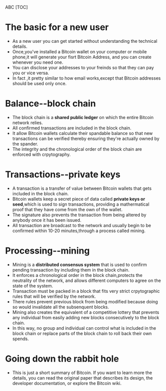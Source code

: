 ABC
[TOC]

# The basic for a new user

- As a new user you can get started without understanding the technical details.
- Once,you've installed a Bitcoin wallet on your computer or mobile phone,it will generate your fisrt Bitcoin Address,
  and you can create whenever you need one.
- You can disclose your addresses to your freinds so that they can pay you or vice versa.
- In fact ,it pretty similar to how email works,except that Bitcoin addresses should be used only once.

# Balance--block chain

- The block chain is a **shared public ledger** on which the entire Bitcoin network relies.
- All confirmed transactions are included in the block chain.
- It allow Bitcoin wallets calculate their spandable balance so that new transactions can be verified thereby ensuring 
  they're actually owned by the spander.
- The integrity and the chronological order of the block chain are enforced with crpytography.

# Transactions--private keys

- A transaction is a transfer of value between Bitcoin wallets that gets included in the block chain. 
- Bitcoin wallets keep a secret piece of data called **private keys or seed**,which is used to sign transactions,
  providing a mathermatical proof that they have come from the own of the wallet.
- The signature also prevents the transaction from being altered by anybody once it has been issued.
- All transaction are broadcast to the network and usually begin to be confirmed within 10-20 minutes,through a
  process called mining.
  
# Processing--mining

- Mining is a **distributed consensus system** that is used to confirm pending transaction by including them in the block chain.
- It enforces a chronological order in the block chain,protects the neutrality of the network, and allows different computers
  to agree on the state of the system. 
- Transaction must be packed in a block that fits very strict crpytographic rules that will be verified by the network.
- There rules prevent previous block from being modified because doing so would invalidate all the subsenquent blocks.
- Mining also creates the equivalent of a competitive lottery that prevents any individual from easily adding new blocks
  consecutively to the block chain.
- In this way, no group and individual can control what is included in the block chain or replace parts of the block chain to 
  roll back their own spends.

# Going down the rabbit hole

- This is just a short summary of Bitcoin. If you want to learn more the details, you can read the original paper that
  describes its design, the developer documentation, or explore the Bitcoin wiki.
  
  
  
  
  
  
  

